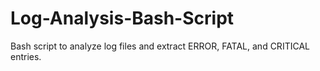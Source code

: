 # Log-Analysis-Bash-Script
Bash script to analyze log files and extract ERROR, FATAL, and CRITICAL entries.
